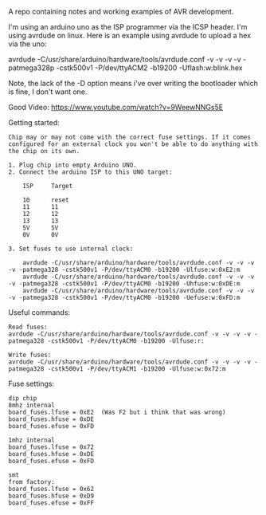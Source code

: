 A repo containing notes and working examples of AVR development.

I'm using an arduino uno as the ISP programmer via the ICSP header. I'm using avrdude on linux. Here is an example using avrdude to upload a hex via the uno:

avrdude -C/usr/share/arduino/hardware/tools/avrdude.conf -v -v -v -v -patmega328p -cstk500v1 -P/dev/ttyACM2 -b19200 -Uflash:w:blink.hex

Note, the lack of the -D option means i've over writing the bootloader which is fine, I don't want one.

Good Video: https://www.youtube.com/watch?v=9WeewNNGs5E

Getting started:

	Chip may or may not come with the correct fuse settings. If it comes configured for an external clock you won't be able to do anything with the chip on its own.

	1. Plug chip into empty Arduino UNO.
	2. Connect the arduino ISP to this UNO target:

		ISP		Target

		10		reset
		11		11
		12		12
		13		13
		5V		5V
		0V		0V	

	3. Set fuses to use internal clock:

		avrdude -C/usr/share/arduino/hardware/tools/avrdude.conf -v -v -v -v -patmega328 -cstk500v1 -P/dev/ttyACM0 -b19200 -Ulfuse:w:0xE2:m
		avrdude -C/usr/share/arduino/hardware/tools/avrdude.conf -v -v -v -v -patmega328 -cstk500v1 -P/dev/ttyACM0 -b19200 -Uhfuse:w:0xDE:m
		avrdude -C/usr/share/arduino/hardware/tools/avrdude.conf -v -v -v -v -patmega328 -cstk500v1 -P/dev/ttyACM0 -b19200 -Uefuse:w:0xFD:m	


Useful commands:

	Read fuses:
	avrdude -C/usr/share/arduino/hardware/tools/avrdude.conf -v -v -v -v -patmega328 -cstk500v1 -P/dev/ttyACM0 -b19200 -Ulfuse:r:

	Write fuses:
	avrdude -C/usr/share/arduino/hardware/tools/avrdude.conf -v -v -v -v -patmega328 -cstk500v1 -P/dev/ttyACM1 -b19200 -Ulfuse:w:0x72:m



Fuse settings:

	dip chip
	8mhz internal
	board_fuses.lfuse = 0xE2  (Was F2 but i think that was wrong)
	board_fuses.hfuse = 0xDE
	board_fuses.efuse = 0xFD

	1mhz internal
	board_fuses.lfuse = 0x72
	board_fuses.hfuse = 0xDE
	board_fuses.efuse = 0xFD

	smt
	from factory:
	board_fuses.lfuse = 0x62
	board_fuses.hfuse = 0xD9
	board_fuses.efuse = 0xFF

